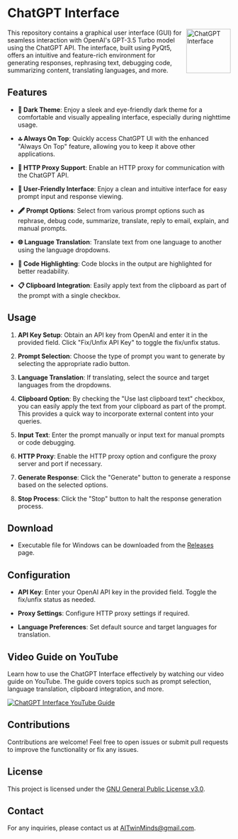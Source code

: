 <h1 align="left">ChatGPT Interface</h1>

<img align="right" width="100" height="100" src="https://github.com/I-A-Team/ChatGPT-UI/blob/main/icon.png" alt="ChatGPT Interface">

<!-- Rest of your README content goes here -->


This repository contains a graphical user interface (GUI) for seamless interaction with OpenAI's GPT-3.5 Turbo model using the ChatGPT API. The interface, built using PyQt5, offers an intuitive and feature-rich environment for generating responses, rephrasing text, debugging code, summarizing content, translating languages, and more.

## Features

- **🌙 Dark Theme**: Enjoy a sleek and eye-friendly dark theme for a comfortable and visually appealing interface, especially during nighttime usage.
  
- **🔝 Always On Top**: Quickly access ChatGPT UI with the enhanced "Always On Top" feature, allowing you to keep it above other applications.

- **🔄 HTTP Proxy Support**: Enable an HTTP proxy for communication with the ChatGPT API.

- **🤝 User-Friendly Interface**: Enjoy a clean and intuitive interface for easy prompt input and response viewing.

- **🖋️ Prompt Options**: Select from various prompt options such as rephrase, debug code, summarize, translate, reply to email, explain, and manual prompts.

- **🌐 Language Translation**: Translate text from one language to another using the language dropdowns.

- **🎨 Code Highlighting**: Code blocks in the output are highlighted for better readability.

- **📋 Clipboard Integration**: Easily apply text from the clipboard as part of the prompt with a single checkbox.

## Usage

1. **API Key Setup**: Obtain an API key from OpenAI and enter it in the provided field. Click "Fix/Unfix API Key" to toggle the fix/unfix status.

2. **Prompt Selection**: Choose the type of prompt you want to generate by selecting the appropriate radio button.

3. **Language Translation**: If translating, select the source and target languages from the dropdowns.

4. **Clipboard Option**: By checking the "Use last clipboard text" checkbox, you can easily apply the text from your clipboard as part of the prompt. This provides a quick way to incorporate external content into your queries.

5. **Input Text**: Enter the prompt manually or input text for manual prompts or code debugging.

6. **HTTP Proxy**: Enable the HTTP proxy option and configure the proxy server and port if necessary.

7. **Generate Response**: Click the "Generate" button to generate a response based on the selected options.

8. **Stop Process**: Click the "Stop" button to halt the response generation process.

## Download

- Executable file for Windows can be downloaded from the [Releases](https://github.com/I-A-Team/ChatGPT-UI/releases) page.

## Configuration

- **API Key**: Enter your OpenAI API key in the provided field. Toggle the fix/unfix status as needed.

- **Proxy Settings**: Configure HTTP proxy settings if required.

- **Language Preferences**: Set default source and target languages for translation.

## Video Guide on YouTube

Learn how to use the ChatGPT Interface effectively by watching our video guide on YouTube. The guide covers topics such as prompt selection, language translation, clipboard integration, and more. 

[![ChatGPT Interface YouTube Guide](path/to/your/youtube-thumbnail.png)](https://www.youtube.com/watch?v=yourvideoid)

## Contributions

Contributions are welcome! Feel free to open issues or submit pull requests to improve the functionality or fix any issues.

## License

This project is licensed under the [GNU General Public License v3.0](LICENSE).

## Contact

For any inquiries, please contact us at [AITwinMinds@gmail.com](mailto:AITwinMinds@gmail.com).
